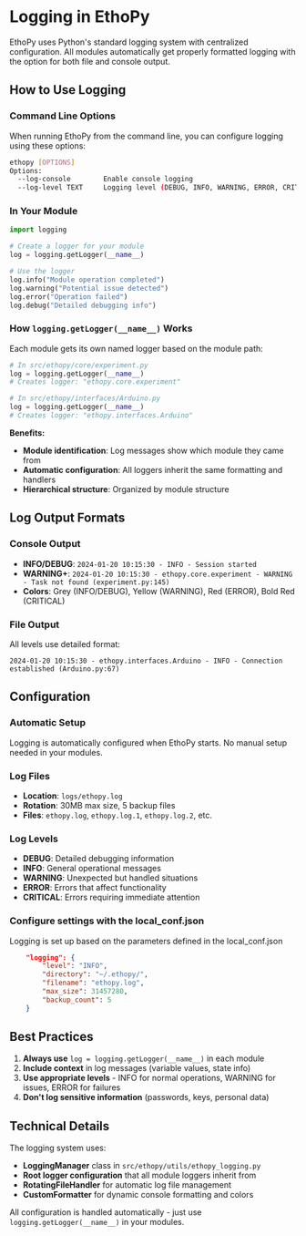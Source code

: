 # Logging in EthoPy

EthoPy uses Python's standard logging system with centralized configuration. All modules automatically get properly formatted logging with the option for both file and console output.

## How to Use Logging

### Command Line Options

When running EthoPy from the command line, you can configure logging using these options:

```bash
ethopy [OPTIONS]
Options:
  --log-console        Enable console logging
  --log-level TEXT     Logging level (DEBUG, INFO, WARNING, ERROR, CRITICAL)
```

### In Your Module

```python
import logging

# Create a logger for your module
log = logging.getLogger(__name__)

# Use the logger
log.info("Module operation completed")
log.warning("Potential issue detected")
log.error("Operation failed")
log.debug("Detailed debugging info")
```

### How `logging.getLogger(__name__)` Works

Each module gets its own named logger based on the module path:

```python
# In src/ethopy/core/experiment.py
log = logging.getLogger(__name__)
# Creates logger: "ethopy.core.experiment"

# In src/ethopy/interfaces/Arduino.py
log = logging.getLogger(__name__)
# Creates logger: "ethopy.interfaces.Arduino"
```

**Benefits:**

- **Module identification**: Log messages show which module they came from
- **Automatic configuration**: All loggers inherit the same formatting and handlers
- **Hierarchical structure**: Organized by module structure

## Log Output Formats

### Console Output
- **INFO/DEBUG**: `2024-01-20 10:15:30 - INFO - Session started`
- **WARNING+**: `2024-01-20 10:15:30 - ethopy.core.experiment - WARNING - Task not found (experiment.py:145)`
- **Colors**: Grey (INFO/DEBUG), Yellow (WARNING), Red (ERROR), Bold Red (CRITICAL)

### File Output
All levels use detailed format:
```
2024-01-20 10:15:30 - ethopy.interfaces.Arduino - INFO - Connection established (Arduino.py:67)
```

## Configuration

### Automatic Setup
Logging is automatically configured when EthoPy starts. No manual setup needed in your modules.

### Log Files

- **Location**: `logs/ethopy.log`
- **Rotation**: 30MB max size, 5 backup files
- **Files**: `ethopy.log`, `ethopy.log.1`, `ethopy.log.2`, etc.

### Log Levels

- **DEBUG**: Detailed debugging information
- **INFO**: General operational messages
- **WARNING**: Unexpected but handled situations
- **ERROR**: Errors that affect functionality
- **CRITICAL**: Errors requiring immediate attention

### Configure settings with the local_conf.json
Logging is set up based on the parameters defined in the local_conf.json
```json
    "logging": {
        "level": "INFO",
        "directory": "~/.ethopy/",
        "filename": "ethopy.log",
        "max_size": 31457280,
        "backup_count": 5
    }
```

## Best Practices

1. **Always use** `log = logging.getLogger(__name__)` in each module
2. **Include context** in log messages (variable values, state info)
3. **Use appropriate levels** - INFO for normal operations, WARNING for issues, ERROR for failures
4. **Don't log sensitive information** (passwords, keys, personal data)

## Technical Details

The logging system uses:

- **LoggingManager** class in `src/ethopy/utils/ethopy_logging.py`
- **Root logger configuration** that all module loggers inherit from
- **RotatingFileHandler** for automatic log file management
- **CustomFormatter** for dynamic console formatting and colors

All configuration is handled automatically - just use `logging.getLogger(__name__)` in your modules.
